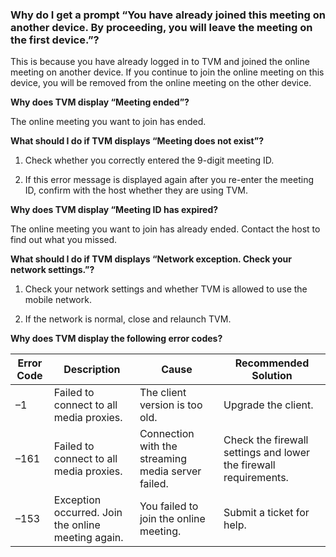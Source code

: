 ### Why do I get a prompt “You have already joined this meeting on another device. By proceeding, you will leave the meeting on the first device.”?

This is because you have already logged in to TVM and joined the online meeting on another device. If you continue to join the online meeting on this device, you will be removed from the online meeting on the other device.

**Why does TVM display “Meeting ended”?**

The online meeting you want to join has ended.

**What should I do if TVM displays “Meeting does not exist”?**

1. Check whether you correctly entered the 9-digit meeting ID.

2. If this error message is displayed again after you re-enter the meeting ID, confirm with the host whether they are using TVM.

**Why does TVM display “Meeting ID has expired?**

The online meeting you want to join has already ended. Contact the host to find out what you missed.

**What should I do if TVM displays “Network exception. Check your network settings.”?**

1. Check your network settings and whether TVM is allowed to use the mobile network.

2. If the network is normal, close and relaunch TVM.

**Why does TVM display the following error codes?**

| Error Code | Description | Cause | Recommended Solution |
| ------ | ------------------------ | -------------------------- | ------------------------------------ |
| –1 | Failed to connect to all media proxies. | The client version is too old. | Upgrade the client. |
| –161 | Failed to connect to all media proxies. | Connection with the streaming media server failed. | Check the firewall settings and lower the firewall requirements. |
| –153 | Exception occurred. Join the online meeting again. | You failed to join the online meeting. | Submit a ticket for help. |

 

 